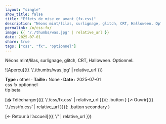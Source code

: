 ```yaml
---
layout: "single"
show_title: false
title: "Effets de mise en avant (fx.css)"
description: "Néons mint/lilas, surlignage, glitch, CRT, Halloween. Optionnel."
permalink: /o/css-fx/
image: {{ '/./thumbs/was.jpg' | relative_url }}
date: 2025-07-01
share: true
tags: ["css", "fx", "optionnel"]
---
```



Néons mint/lilas, surlignage, glitch, CRT, Halloween. Optionnel.

![Aperçu]({{ '/./thumbs/was.jpg' | relative_url }})

<div class="info-box"><strong>Type :</strong> other · <strong>Taille :</strong> None · <strong>Date :</strong> 2025-07-01</div>

<div class="tags"><span class="tag">css</span> <span class="tag">fx</span> <span class="tag">optionnel</span></div>

<div class="badges"><span class="badge">tip</span> <span class="badge">beta</span></div>

[📥 Télécharger]({{ '/./css/fx.css' | relative_url }}){: .button }
[↗ Ouvrir]({{ '/./css/fx.css' | relative_url }}){: .button secondary }

[← Retour à l’accueil]({{ '/' | relative_url }})
